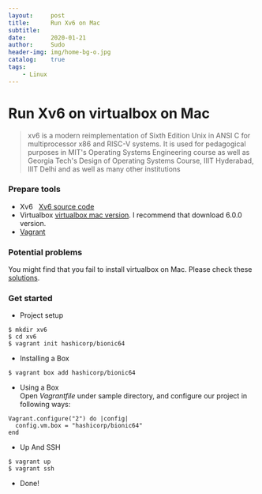 ```yaml
---
layout:     post
title:      Run Xv6 on Mac
subtitle:   
date:       2020-01-21
author:     Sudo
header-img: img/home-bg-o.jpg
catalog:    true
tags:
    - Linux
---
```


# Run Xv6 on virtualbox on Mac

> xv6 is a modern reimplementation of Sixth Edition Unix in ANSI C for multiprocessor x86 and RISC-V systems. It is used for pedagogical purposes in MIT's Operating Systems Engineering course as well as Georgia Tech's Design of Operating Systems Course, IIIT Hyderabad, IIIT Delhi and as well as many other institutions

### Prepare tools
- Xv6 &nbsp; [Xv6 source code](https://github.com/mit-pdos/xv6-public)
- Virtualbox [virtualbox mac version](https://www.virtualbox.org/wiki/Download_Old_Builds_6_0). I recommend that download 6.0.0 version.
- [Vagrant](https://www.vagrantup.com/)

### Potential problems
You might find that you fail to install virtualbox on Mac. Please check these [solutions](https://medium.com/@DMeechan/fixing-the-installation-failed-virtualbox-error-on-mac-high-sierra-7c421362b5b5).


### Get started
- Project setup
```
$ mkdir xv6
$ cd xv6
$ vagrant init hashicorp/bionic64
```
- Installing a Box
```
$ vagrant box add hashicorp/bionic64
```

- Using a Box  
Open *Vagrantfile* under sample directory, and configure our project in following ways:

```
Vagrant.configure("2") do |config|
  config.vm.box = "hashicorp/bionic64"
end
```

- Up And SSH  
```
$ vagrant up
$ vagrant ssh
```

- Done!
